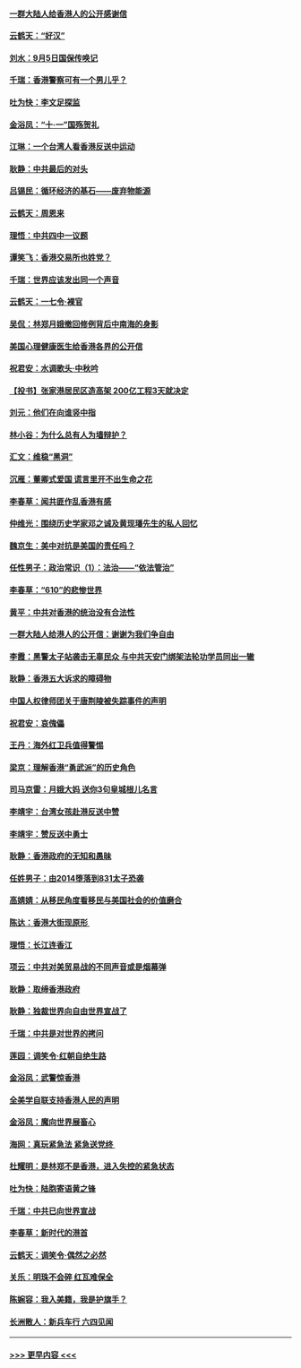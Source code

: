 #### [一群大陆人给香港人的公开感谢信](../pages/nsc993/n11514797.md?t=09120315) 
#### [云鹤天：“好汉”](../pages/nsc993/n11513536.md?t=09120315) 
#### [刘水：9月5日国保传唤记](../pages/nsc993/n11513460.md?t=09120315) 
#### [千瑞：香港警察可有一个男儿乎？](../pages/nsc993/n11513109.md?t=09120315) 
#### [吐为快：李文足探监](../pages/nsc993/n11509622.md?t=09120315) 
#### [金浴凤：“十‧一”国殇贺礼](../pages/nsc993/n11509593.md?t=09120315) 
#### [江琳：一个台湾人看香港反送中运动](../pages/nsc993/n11509211.md?t=09120315) 
#### [耿静：中共最后的对头](../pages/nsc993/n11508308.md?t=09120315) 
#### [吕锡民：循环经济的基石——废弃物能源](../pages/nsc993/n11508212.md?t=09120315) 
#### [云鹤天：周恩来](../pages/nsc993/n11508055.md?t=09120315) 
#### [理悟：中共四中一议题](../pages/nsc993/n11507782.md?t=09120315) 
#### [谭笑飞：香港交易所也姓党？](../pages/nsc993/n11507753.md?t=09120315) 
#### [千瑞：世界应该发出同一个声音](../pages/nsc993/n11507290.md?t=09120315) 
#### [云鹤天：一七令‧裸官](../pages/nsc993/n11507177.md?t=09120315) 
#### [吴侃：林郑月娥撤回修例背后中南海的身影](../pages/nsc993/n11506876.md?t=09120315) 
#### [美国心理健康医生给香港各界的公开信](../pages/nsc993/n11506809.md?t=09120315) 
#### [祝君安：水调歌头‧中秋吟](../pages/nsc993/n11506758.md?t=09120315) 
#### [【投书】张家港居民区造高架 200亿工程3天就决定](../pages/nsc993/n11506682.md?t=09120315) 
#### [刘元：他们在向谁竖中指](../pages/nsc993/n11505384.md?t=09120315) 
#### [林小谷：为什么总有人为墙辩护？](../pages/nsc993/n11505226.md?t=09120315) 
#### [汇文：维稳“黑洞”](../pages/nsc993/n11504347.md?t=09120315) 
#### [沉雁：董卿式爱国 谎言里开不出生命之花](../pages/nsc993/n11503215.md?t=09120315) 
#### [李春草：闻共匪作乱香港有感](../pages/nsc993/n11503072.md?t=09120315) 
#### [仲维光：围绕历史学家邓之诚及黄现璠先生的私人回忆](../pages/nsc993/n11501330.md?t=09120315) 
#### [魏京生：美中对抗是美国的责任吗？](../pages/nsc993/n11500723.md?t=09120315) 
#### [任性男子：政治常识（1）：法治——“依法管治”](../pages/nsc993/n11500791.md?t=09120315) 
#### [李春草：“610”的悲惨世界](../pages/nsc993/n11501141.md?t=09120315) 
#### [黄平：中共对香港的统治没有合法性](../pages/nsc993/n11499473.md?t=09120315) 
#### [一群大陆人给港人的公开信：谢谢为我们争自由](../pages/nsc993/n11500402.md?t=09120315) 
#### [李霞：黑警太子站袭击无辜民众 与中共天安门绑架法轮功学员同出一辙](../pages/nsc993/n11499805.md?t=09120315) 
#### [耿静：香港五大诉求的障碍物](../pages/nsc993/n11497578.md?t=09120315) 
#### [中国人权律师团关于唐荆陵被失踪事件的声明](../pages/nsc993/n11500014.md?t=09120315) 
#### [祝君安：哀傀儡](../pages/nsc993/n11499776.md?t=09120315) 
#### [王丹：海外红卫兵值得警惕](../pages/nsc993/n11498138.md?t=09120315) 
#### [梁京：理解香港“勇武派”的历史角色](../pages/nsc993/n11498006.md?t=09120315) 
#### [司马京雷：月娥大妈  送你3句皇城根儿名言](../pages/nsc993/n11497885.md?t=09120315) 
#### [李靖宇：台湾女孩赴港反送中赞](../pages/nsc993/n11497721.md?t=09120315) 
#### [李靖宇：赞反送中勇士](../pages/nsc993/n11497452.md?t=09120315) 
#### [耿静：香港政府的无知和愚昧](../pages/nsc993/n11494238.md?t=09120315) 
#### [任姓男子：由2014堕落到831太子恐袭](../pages/nsc993/n11496683.md?t=09120315) 
#### [高婧婧：从移民角度看移民与美国社会的价值磨合](../pages/nsc993/n11495757.md?t=09120315) 
#### [陈达：香港大街现原形 ](../pages/nsc993/n11495441.md?t=09120315) 
#### [理悟：长江连香江](../pages/nsc993/n11495377.md?t=09120315) 
#### [项云：中共对美贸易战的不同声音或是烟幕弹](../pages/nsc993/n11494929.md?t=09120315) 
#### [耿静：取缔香港政府](../pages/nsc993/n11494218.md?t=09120315) 
#### [耿静：独裁世界向自由世界宣战了](../pages/nsc993/n11494190.md?t=09120315) 
#### [千瑞：中共是对世界的拷问](../pages/nsc993/n11493021.md?t=09120315) 
#### [莲园：调笑令‧红朝自绝生路](../pages/nsc993/n11493011.md?t=09120315) 
#### [金浴凤：武警惊香港](../pages/nsc993/n11492994.md?t=09120315) 
#### [全美学自联支持香港人民的声明](../pages/nsc993/n11492630.md?t=09120315) 
#### [金浴凤：魔向世界展畜心](../pages/nsc993/n11492599.md?t=09120315) 
#### [海网：真玩紧急法 紧急送党终 ](../pages/nsc993/n11492535.md?t=09120315) 
#### [杜耀明：是林郑不是香港，进入失控的紧急状态](../pages/nsc993/n11491420.md?t=09120315) 
#### [吐为快：陆胞寄语黄之锋](../pages/nsc993/n11491117.md?t=09120315) 
#### [千瑞：中共已向世界宣战](../pages/nsc993/n11490123.md?t=09120315) 
#### [李春草：新时代的港首](../pages/nsc993/n11489864.md?t=09120315) 
#### [云鹤天：调笑令·偶然之必然](../pages/nsc993/n11489701.md?t=09120315) 
#### [关乐：明珠不会碎 红瓦难保全](../pages/nsc993/n11489647.md?t=09120315) 
#### [陈婉容：我入美籍，我是护旗手？](../pages/nsc993/n11487908.md?t=09120315) 
#### [长洲散人：新兵车行 六四见闻](../pages/nsc993/n11487729.md?t=09120315) 

----
#### [ >>> 更早内容 <<< ](../indexes/nsc993-earlier.md)

